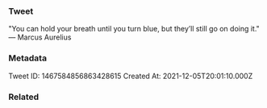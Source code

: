 ### Tweet
"You can hold your breath until you turn blue, but they’ll still go on doing it." — Marcus Aurelius

### Metadata
Tweet ID: 1467584856863428615
Created At: 2021-12-05T20:01:10.000Z

### Related

